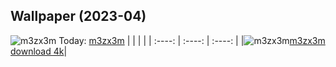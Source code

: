 ## Wallpaper (2023-04)
![m3zx3m](https://w.wallhaven.cc/full/m3/wallhaven-m3zx3m.png) Today: [m3zx3m](https://th.wallhaven.cc/small/m3/m3zx3m.jpg)
|      |      |      |
| :----: | :----: | :----: |
|![m3zx3m](https://th.wallhaven.cc/small/m3/m3zx3m.jpg)[m3zx3m download 4k](https://wallhaven.cc/w/m3zx3m)|